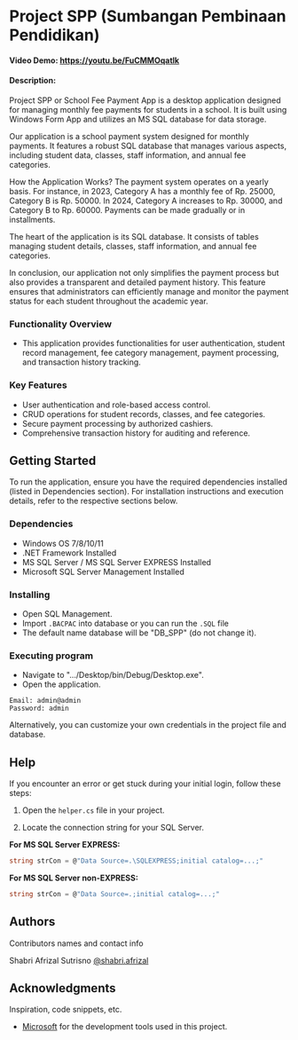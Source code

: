 # Project SPP (Sumbangan Pembinaan Pendidikan)

#### Video Demo:  https://youtu.be/FuCMMOqatlk

#### Description:
Project SPP or School Fee Payment App is a desktop application designed for managing monthly fee payments for students in a school. It is built using Windows Form App and utilizes an MS SQL database for data storage.

Our application is a school payment system designed for monthly payments. It features a robust SQL database that manages various aspects, including student data, classes, staff information, and annual fee categories.

How the Application Works?
The payment system operates on a yearly basis. For instance, in 2023, Category A has a monthly fee of Rp. 25000, Category B is Rp. 50000. In 2024, Category A increases to Rp. 30000, and Category B to Rp. 60000. Payments can be made gradually or in installments.

The heart of the application is its SQL database. It consists of tables managing student details, classes, staff information, and annual fee categories.

In conclusion, our application not only simplifies the payment process but also provides a transparent and detailed payment history. This feature ensures that administrators can efficiently manage and monitor the payment status for each student throughout the academic year.

### Functionality Overview

* This application provides functionalities for user authentication, student record management, fee category management, payment processing, and transaction history tracking.

### Key Features

* User authentication and role-based access control.
* CRUD operations for student records, classes, and fee categories.
* Secure payment processing by authorized cashiers.
* Comprehensive transaction history for auditing and reference.

## Getting Started

To run the application, ensure you have the required dependencies installed (listed in Dependencies section). For installation instructions and execution details, refer to the respective sections below.

### Dependencies

* Windows OS 7/8/10/11
* .NET Framework Installed
* MS SQL Server / MS SQL Server EXPRESS Installed
* Microsoft SQL Server Management Installed

### Installing

* Open SQL Management.
* Import `.BACPAC` into database or you can run the `.SQL` file
* The default name database will be "DB_SPP" (do not change it).

### Executing program

* Navigate to ".../Desktop/bin/Debug/Desktop.exe".
* Open the application.
```
Email: admin@admin
Password: admin
```
Alternatively, you can customize your own credentials in the project file and database.


## Help

If you encounter an error or get stuck during your initial login, follow these steps:

1. Open the `helper.cs` file in your project.

2. Locate the connection string for your SQL Server.

**For MS SQL Server EXPRESS:**

   ```csharp
   string strCon = @"Data Source=.\SQLEXPRESS;initial catalog=...;"
   ```
**For MS SQL Server non-EXPRESS:**

   ```csharp
   string strCon = @"Data Source=.;initial catalog=...;"
   ```

## Authors

Contributors names and contact info

Shabri Afrizal Sutrisno
[@shabri.afrizal](https://instagram.com/shabri.afrizal/)

## Acknowledgments

Inspiration, code snippets, etc.
* [Microsoft](https://www.microsoft.com) for the development tools used in this project.